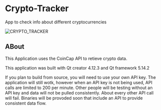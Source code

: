 # Crypto-Tracker
 App to check info about different cryptocurrencies  

![CRYPTO_TRACKER](https://user-images.githubusercontent.com/22214754/140619800-3bbb4ee9-76c4-43b5-a5f9-4ed3d282165f.gif)  

## ABout

This Application uses the CoinCap API to retieve crypto data.  

This application was built with Qt creator 4.12.3 and Qt framework 5.14.2  

If you plan to build from source, you will need to use your own API key. The application will still wotk, however when an API key is not being used, API calls are limited to 200 per minute. Other people will be testing without an API key and data will not be pulled consistently. About every other API call will fail. Binaries will be provoded soon that include an API to provide consistent data flow.

